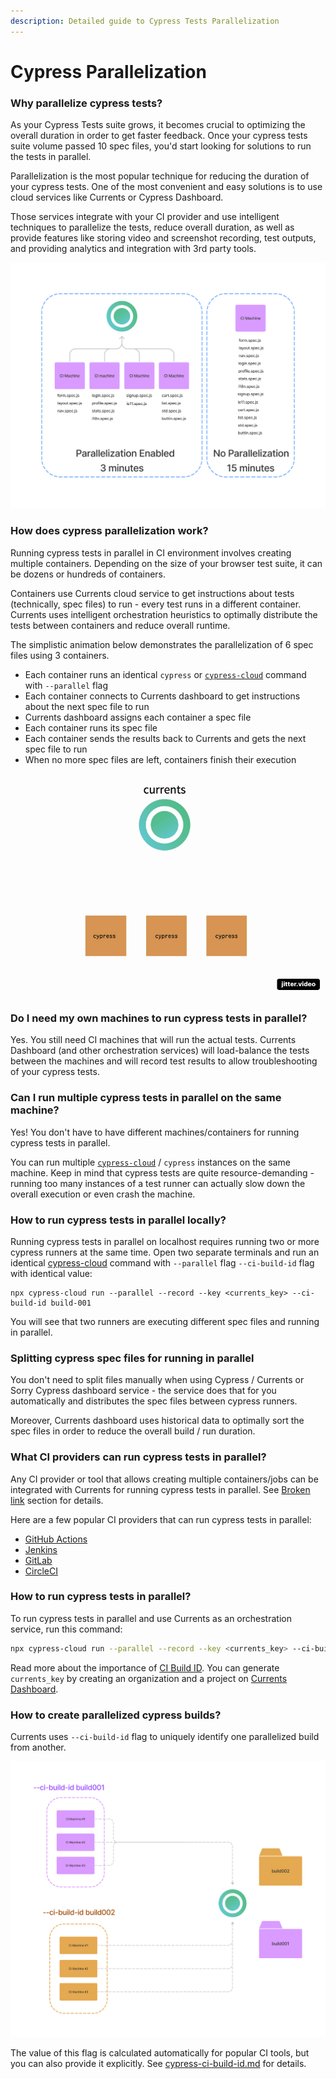 ```yaml
---
description: Detailed guide to Cypress Tests Parallelization
---
```


# Cypress Parallelization

### Why parallelize cypress tests?

As your Cypress Tests suite grows, it becomes crucial to optimizing the overall duration in order to get faster feedback. Once your cypress tests suite volume passed 10 spec files, you'd start looking for solutions to run the tests in parallel.

Parallelization is the most popular technique for reducing the duration of your cypress tests. One of the most convenient and easy solutions is to use cloud services like Currents or Cypress Dashboard.&#x20;

Those services integrate with your CI provider and use intelligent techniques to parallelize the tests, reduce overall duration, as well as provide features like storing video and screenshot recording, test outputs, and providing analytics and integration with 3rd party tools.

![Running cypress test in parallel reduces the overall time](<../.gitbook/assets/cypress-parallelization-benefits (1) (1).png>)

### How does cypress parallelization work?

Running cypress tests in parallel in CI environment involves creating multiple containers. Depending on the size of your browser test suite, it can be dozens or hundreds of containers.

Containers use Currents cloud service to get instructions about tests (technically, spec files) to run - every test runs in a different container. Currents uses intelligent orchestration heuristics to optimally distribute the tests between containers and reduce overall runtime.

The simplistic animation below demonstrates the parallelization of 6 spec files using 3 containers.

* Each container runs an identical `cypress` or [`cypress-cloud`](../integration-with-cypress/cypress-cloud.md) command with `--parallel` flag
* Each container connects to Currents dashboard to get instructions about the next spec file to run
* Currents dashboard assigns each container a spec file
* Each container runs its spec file
* Each container sends the results back to Currents and gets the next spec file to run
* When no more spec files are left, containers finish their execution

![Cypress tests parallelization using Currents orchestration ](../.gitbook/assets/parallelization-basic.gif)

### Do I need my own machines to run cypress tests in parallel?

Yes. You still need CI machines that will run the actual tests. Currents Dashboard (and other orchestration services) will load-balance the tests between the machines and will record test results to allow troubleshooting of your cypress tests.

### Can I run multiple cypress tests in parallel on the same machine?

Yes! You don't have to have different machines/containers for running cypress tests in parallel.&#x20;

You can run multiple [`cypress-cloud`](../integration-with-cypress/cypress-cloud.md) / `cypress` instances on the same machine. Keep in mind that cypress tests are quite resource-demanding - running too many instances of a test runner can actually slow down the overall execution or even crash the machine.

### How to run cypress tests in parallel locally?

Running cypress tests in parallel on localhost requires running two or more cypress runners at the same time. Open two separate terminals and run an identical [cypress-cloud](https://github.com/currents-dev/cypress-cloud) command with `--parallel` flag  `--ci-build-id` flag with identical value:

```
npx cypress-cloud run --parallel --record --key <currents_key> --ci-build-id build-001
```

You will see that two runners are executing different spec files and running in parallel.

### Splitting cypress spec files for running in parallel

You don't need to split files manually when using Cypress / Currents or Sorry Cypress dashboard service - the service does that for you automatically and distributes the spec files between cypress runners.

Moreover, Currents dashboard uses historical data to optimally sort the spec files in order to reduce the overall build / run duration.

### What CI providers can run cypress tests in parallel?

Any CI provider or tool that allows creating multiple containers/jobs can be integrated with Currents for running cypress tests in parallel. See [Broken link](broken-reference "mention") section for details.

Here are a few popular CI providers that can run cypress tests in parallel:

* [GitHub Actions](../ci-setup/github-actions.md)
* [Jenkins](../ci-setup/jenkins.md)
* [GitLab](../ci-setup/gitlab.md)
* [CircleCI](../ci-setup/circleci.md)

### How to run cypress tests in parallel?

To run cypress tests in parallel and use Currents as an orchestration service, run this command:

```bash
npx cypress-cloud run --parallel --record --key <currents_key> --ci-build-id build-001
```

Read more about the importance of [CI Build ID](cypress-ci-build-id.md). You can generate `currents_key` by creating an organization and a project on [Currents Dashboard](https://app.currents.dev).

### How to create parallelized cypress builds?

Currents uses `--ci-build-id` flag to uniquely identify one parallelized build from another.&#x20;

![Using CI Build ID to create different build](<../.gitbook/assets/cypress-ci-build-id-different-jobs (1).png>)

The value of this flag is calculated automatically for popular CI tools, but you can also provide it explicitly. See [cypress-ci-build-id.md](cypress-ci-build-id.md "mention") for details.
